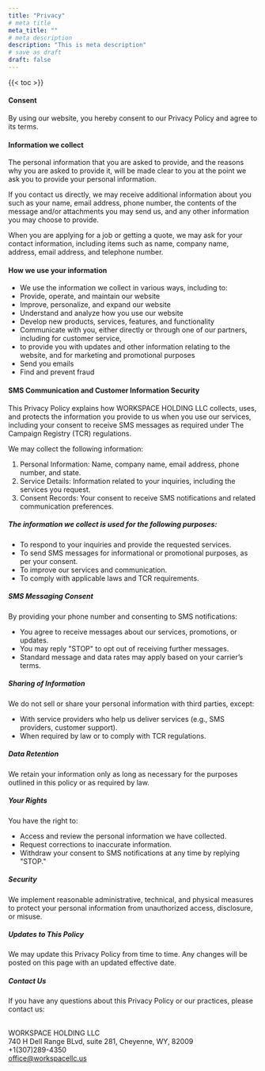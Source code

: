 ```yaml
---
title: "Privacy"
# meta title
meta_title: ""
# meta description
description: "This is meta description"
# save as draft
draft: false
---
```


{{< toc >}}

#### Consent
By using our website, you hereby consent to our Privacy Policy and agree to its terms.
#### Information we collect

The personal information that you are asked to provide, and the reasons why you are asked to provide it, will be made clear to you at the point we ask you to provide your personal information.

If you contact us directly, we may receive additional information about you such as your name, email address, phone number, the contents of the message and/or attachments you may send us, and any other information you may choose to provide.

When you are applying for a job or getting a quote, we may ask for your contact information, including items such as name, company name, address, email address, and telephone number.
#### How we use your information

- We use the information we collect in various ways, including to:
- Provide, operate, and maintain our website
- Improve, personalize, and expand our website
- Understand and analyze how you use our website
- Develop new products, services, features, and functionality
- Communicate with you, either directly or through one of our partners, including for customer service,
- to provide you with updates and other information relating to the website, and for marketing and promotional purposes
- Send you emails
- Find and prevent fraud

#### SMS Communication and Customer Information Security

This Privacy Policy explains how WORKSPACE HOLDING LLC collects, uses, and protects the information you provide to
us when you use our services, including your consent to receive SMS messages as required under The Campaign Registry (TCR)
regulations.

We may collect the following information:

1. Personal Information: Name, company name, email address, phone number, and state.
2. Service Details: Information related to your inquiries, including the services you request.
3. Consent Records: Your consent to receive SMS notifications and related communication preferences.

##### The information we collect is used for the following purposes:

- To respond to your inquiries and provide the requested services.
- To send SMS messages for informational or promotional purposes, as per your consent.
- To improve our services and communication.
- To comply with applicable laws and TCR requirements.

##### SMS Messaging Consent
By providing your phone number and consenting to SMS notifications:

- You agree to receive messages about our services, promotions, or updates.
- You may reply "STOP" to opt out of receiving further messages.
- Standard message and data rates may apply based on your carrier’s terms.

##### Sharing of Information
We do not sell or share your personal information with third parties, except:

- With service providers who help us deliver services (e.g., SMS providers, customer support).
- When required by law or to comply with TCR regulations.

##### Data Retention
We retain your information only as long as necessary for the purposes outlined in this policy or as required by law.

##### Your Rights
You have the right to:

- Access and review the personal information we have collected.
- Request corrections to inaccurate information.
- Withdraw your consent to SMS notifications at any time by replying "STOP."

##### Security
We implement reasonable administrative, technical, and physical measures to protect your personal information from unauthorized access, disclosure, or misuse.

##### Updates to This Policy
We may update this Privacy Policy from time to time. Any changes will be posted on this page with an updated effective date.

##### Contact Us
If you have any questions about this Privacy Policy or our practices, please contact us:

<br> WORKSPACE HOLDING LLC </br>
740 H Dell Range BLvd, suite 281, Cheyenne, WY, 82009 <br>
+1(307)289-4350 <br>
office@workspacellc.us


